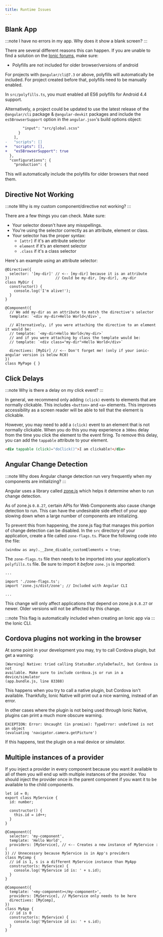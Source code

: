 ```yaml
---
title: Runtime Issues
---
```


<head>
  <title>Ionic Troubleshooting Guide: Common Vue App Development Issues</title>
  <meta
    name="Solve App Runtime Issues: Blank App, Plugins Not Working, etc."
    content="There are many causes of app runtime issues. Read how to solve issues such as a blank app, plugins not working, Angular change detection, and more with Ionic."
  />
</head>

## Blank App

:::note
I have no errors in my app. Why does it show a blank screen?
:::

There are several different reasons this can happen. If you are unable to find a solution on the [Ionic forums](https://forum.ionicframework.com), make sure:

- Polyfills are not included for older browser/versions of android

For projects with `@angular/cli@7.3` or above, polyfills will automatically be included. For project created before that, polyfills need to be manually enabled.

In `src/polyfills.ts`, you must enabled all ES6 polyfills for Android 4.4 support.

Alternatively, a project could be updated to use the latest release of the `@angular/cli` package & `@angular-devkit` packages and include the `es5BrowserSupport` option in the `angular.json`'s build options object:

```diff
        "input": "src/global.scss"
      }
    ],
-   "scripts": []
+   "scripts": [],
+   "es5BrowserSupport": true
  },
  "configurations": {
    "production": {
```

This will automatically include the polyfills for older browsers that need them.

## Directive Not Working

:::note
Why is my custom component/directive not working?
:::

There are a few things you can check. Make sure:

- Your selector doesn't have any misspellings.
- You're using the selector correctly as an attribute, element or class.
- Your selector has the proper syntax:
  - `[attr]` if it's an attribute selector
  - `element` if it's an element selector
  - `.class` if it's a class selector

Here's an example using an attribute selector:

```tsx
@Directive({
  selector: '[my-dir]' // <-- [my-dir] because it is an attribute
})                     // Could be my-dir, [my-dir], .my-dir
class MyDir {
  constructor() {
    console.log('I'm alive!');
  }
}

@Component({
  // We add my-dir as an attribute to match the directive's selector
  template: `<div my-dir>Hello World</div>`,

  // Alternatively, if you were attaching the directive to an element it would be:
  // template: `<my-dir>Hello World</my-dir>`
  // and if you were attaching by class the template would be:
  // template: `<div class="my-dir">Hello World</div>`

  directives: [MyDir] // <-- Don't forget me! (only if your ionic-angular version is below RC0)
})
class MyPage { }
```

## Click Delays

:::note
Why is there a delay on my click event?
:::

In general, we recommend only adding `(click)` events to elements that are
normally clickable. This includes `<button>` and `<a>` elements. This improves
accessibility as a screen reader will be able to tell that the element is
clickable.

However, you may need to add a `(click)` event to an element that is not
normally clickable. When you do this you may experience a `300ms` delay from the
time you click the element to the event firing. To remove this delay, you can
add the `tappable` attribute to your element.

```html
<div tappable (click)="doClick()">I am clickable!</div>
```

## Angular Change Detection

:::note
Why does Angular change detection run very frequently when my components are initializing?
:::

Angular uses a library called [zone.js](https://github.com/angular/angular/tree/master/packages/zone.js/)
which helps it determine when to run change detection.

As of zone.js `0.8.27`, certain APIs for Web Components also cause change
detection to run. This can have the undesirable side effect of your app
slowing down when a large number of components are initializing.

To prevent this from happening, the zone.js flag that manages this portion of
change detection can be disabled. In the `src` directory of your application,
create a file called `zone-flags.ts`. Place the following code into the file:

```tsx
(window as any).__Zone_disable_customElements = true;
```

The `zone-flags.ts` file then needs to be imported into your application's
`polyfills.ts` file. Be sure to import it _before_ `zone.js` is imported:

```tsx
...

import './zone-flags.ts';
import 'zone.js/dist/zone'; // Included with Angular CLI

...
```

This change will only affect applications that depend on zone.js `0.8.27` or
newer. Older versions will not be affected by this change.

:::note
This flag is automatically included when creating an Ionic app via
:::
the Ionic CLI.

## Cordova plugins not working in the browser

At some point in your development you may, try to call Cordova plugin, but get a
warning:

```shell
[Warning] Native: tried calling StatusBar.styleDefault, but Cordova is not
available. Make sure to include cordova.js or run in a device/simulator
(app.bundle.js, line 83388)
```

This happens when you try to call a native plugin, but Cordova isn't available.
Thankfully, Ionic Native will print out a nice warning, instead of an error.

In other cases where the plugin is not being used through Ionic Native, plugins
can print a much more obscure warning.

```shell
EXCEPTION: Error: Uncaught (in promise): TypeError: undefined is not an object
(evaluating 'navigator.camera.getPicture')
```

If this happens, test the plugin on a real device or simulator.

## Multiple instances of a provider

If you inject a provider in every component because you want it available to all
of them you will end up with multiple instances of the provider. You should
inject the provider once in the parent component if you want it to be available
to the child components.

```tsx
let id = 0;
export class MyService {
  id: number;

  constructor() {
    this.id = id++;
  }
}

@Component({
  selector: 'my-component',
  template: 'Hello World',
  providers: [MyService], // <-- Creates a new instance of MyService :(
}) // Unnecessary because MyService is in App's providers
class MyComp {
  // id is 1, s is a different MyService instance than MyApp
  constructor(s: MyService) {
    console.log('MyService id is: ' + s.id);
  }
}

@Component({
  template: '<my-component></my-component>',
  providers: [MyService], // MyService only needs to be here
  directives: [MyComp],
})
class MyApp {
  // id is 0
  constructor(s: MyService) {
    console.log('MyService id is: ' + s.id);
  }
}
```
